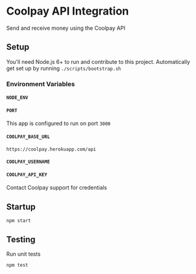 # Coolpay API Integration
Send and receive money using the Coolpay API

## Setup
You'll need Node.js 6+ to run and contribute to this project. Automatically get set up by running `./scripts/bootstrap.sh`

### Environment Variables

#### `NODE_ENV`
#### `PORT`
This app is configured to run on port `3000`
#### `COOLPAY_BASE_URL`
`https://coolpay.herokuapp.com/api`
#### `COOLPAY_USERNAME`
#### `COOLPAY_API_KEY`
Contact Coolpay support for credentials

## Startup
```
npm start
```

## Testing
Run unit tests
```
npm test
```
